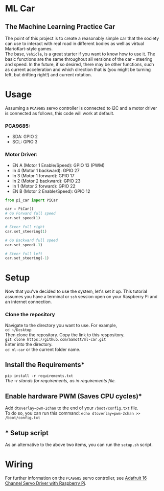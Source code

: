 # ML Car
## The Machine Learning Practice Car

The point of this project is to create a reasonably simple car that the society can use to interact with real road in different bodies as well as virtual MarioKart-style games.  
The base, `Vehicle`, is a great starter if you want to know how to use it. The basic functions are the same throughout all versions of the car - steering and speed. In the future, if so desired, there may be other functions, such as current acceleration and which direction that is (you might be turning left, but drifting right!) and current rotation. 

# Usage
Assuming a `PCA9685` servo controller is connected to i2C and a motor driver is connected as follows, this code will work at default.  
### PCA9685:
- SDA:  GPIO 2
- SCL:  GPIO 3  
### Motor Driver:
- EN A (Motor 1 Enable/Speed): GPIO 13 (PWM)
- In 4 (Motor 1 backward):  GPIO 27
- In 3 (Motor 1 forward):   GPIO 17
- In 2 (Motor 2 backward):  GPIO 23
- In 1 (Motor 2 forward):   GPIO 22
- EN B (Motor 2 Enable/Speed): GPIO 12

``` py
from pi_car import PiCar

car = PiCar()
# Go Forward full speed
car.set_speed(1)

# Steer full right
car.set_steering(1)

# Go Backward full speed
car.set_speed(-1)

# Steer full left
car.set_steering(-1)
```

# Setup
Now that you've decided to use the system, let's set it up. This tutorial assumes you have a terminal or `ssh` session open on your Raspberry Pi and an internet connection.

### Clone the repository
Navigate to the directory you want to use. For example,  
`cd ~/Desktop`  
Then clone the repository. Copy the link to this respository.  
`git clone https://github.com/aamott/ml-car.git`  
Enter into the directory.  
`cd ml-car` or the current folder name.

## Install the Requirements*
`pip install -r requirements.txt`  
*The -r stands for requirements, as in requirements file.*

## Enable hardware PWM (Saves CPU cycles)*
Add `dtoverlay=pwm-2chan` to the end of your `/boot/config.txt` file.  
To do so, you can run this command: `echo dtoverlay=pwm-2chan >> /boot/config.txt`

## * Setup script
As an alternative to the above two items, you can run the `setup.sh` script. 

# Wiring
For further information on the `PCA9685` servo controller, see [Adafruit 16 Channel Servo Driver with Raspberry Pi](https://learn.adafruit.com/adafruit-16-channel-servo-driver-with-raspberry-pi).